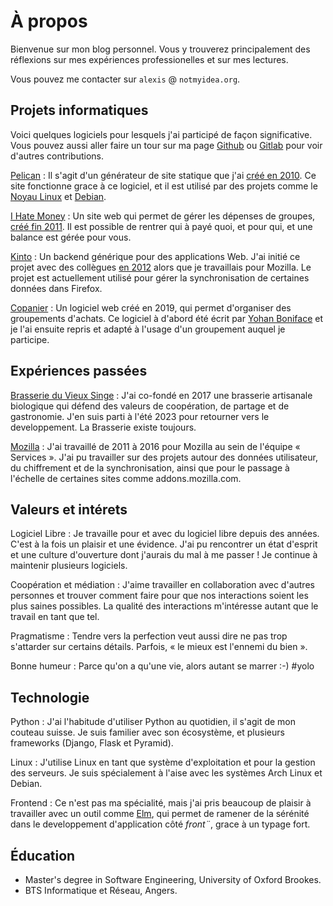 # À propos

Bienvenue sur mon blog personnel. Vous y trouverez principalement des
réflexions sur mes expériences professionelles et sur mes lectures.

Vous pouvez me contacter sur ``alexis`` @ ``notmyidea.org``.

## Projets informatiques

Voici quelques logiciels pour lesquels j'ai participé de façon significative.
Vous pouvez aussi aller faire un tour sur ma page
[Github](https://github.com/almet) ou [Gitlab](https://gitlab.com/almet) pour
voir d'autres contributions.

[Pelican](http://getpelican.com)
: Il s'agit d'un générateur de site statique que j'ai [créé en
2010](https://blog.notmyidea.org/pelican-a-simple-static-blog-generator-in-python.html).
Ce site fonctionne grace à ce logiciel, et il est utilisé par des projets comme
le [Noyau Linux](https://www.kernel.org/pelican.html) et
[Debian](https://bits.debian.org/pages/about.html).

[I Hate Money](http://ihatemoney.org)
: Un site web qui permet de gérer les dépenses de groupes, [créé fin
2011](https://blog.notmyidea.org/how-are-you-handling-your-shared-expenses.html).
Il est possible de rentrer qui à payé quoi, et pour qui, et une balance est
gérée pour vous.

[Kinto](https://github.com/kinto/kinto)
: Un backend générique pour des applications Web. J'ai initié ce projet avec
des collègues [en
2012](https://blog.notmyidea.org/thoughts-about-a-form-generation-service-gis-enabled.html)
alors que je travaillais pour Mozilla. Le projet est actuellement utilisé pour
gérer la synchronisation de certaines données dans Firefox.

[Copanier](https://github.com/spiral-project/copanier)
: Un logiciel web créé en 2019, qui permet d'organiser des groupements
d'achats. Ce logiciel à d'abord été écrit par [Yohan
Boniface](https://yohanboniface.me/) et je l'ai ensuite repris et adapté à
l'usage d'un groupement auquel je participe.


## Expériences passées

[Brasserie du Vieux Singe](https://www.vieuxsinge.com/)
: J'ai co-fondé en 2017 une brasserie artisanale biologique qui défend des
valeurs de coopération, de partage et de gastronomie. J'en suis parti à l'été
2023 pour retourner vers le developpement. La Brasserie existe toujours.

[Mozilla](https://mozilla.org)
: J'ai travaillé de 2011 à 2016 pour Mozilla au sein de l'équipe « Services ».
J'ai pu travailler sur des projets autour des données utilisateur, du
chiffrement et de la synchronisation, ainsi que pour le passage à l'échelle de
certaines sites comme addons.mozilla.com.

## Valeurs et intérets

Logiciel Libre
: Je travaille pour et avec du logiciel libre depuis des années. C'est à la
fois un plaisir et une évidence. J'ai pu rencontrer un état d'esprit et une
culture d'ouverture dont j'aurais du mal à me passer ! Je continue à maintenir
plusieurs logiciels.

Coopération et médiation
: J'aime travailler en collaboration avec d'autres personnes et trouver comment
faire pour que nos interactions soient les plus saines possibles. La qualité
des interactions m'intéresse autant que le travail en tant que tel.

Pragmatisme
: Tendre vers la perfection veut aussi dire ne pas trop s'attarder sur
certains détails. Parfois, « le mieux est l'ennemi du bien ».

Bonne humeur
: Parce qu'on a qu'une vie, alors autant se marrer :-) #yolo

## Technologie

Python
: J'ai l'habitude d'utiliser Python au quotidien, il s'agit de mon couteau
suisse. Je suis familier avec son écosystème, et plusieurs frameworks (Django,
Flask et Pyramid).

Linux
: J'utilise Linux en tant que système d'exploitation et pour la gestion des
serveurs. Je suis spécialement à l'aise avec les systèmes Arch Linux et Debian.

Frontend
: Ce n'est pas ma spécialité, mais j'ai pris beaucoup de plaisir à travailler
avec un outil comme [Elm](https://elm-lang.org/), qui permet de ramener de la
sérénité dans le developpement d'application côté *front¨*, grace à un typage
fort.

## Éducation

- Master's degree in Software Engineering, University of Oxford Brookes.
- BTS Informatique et Réseau, Angers.
